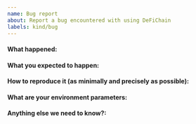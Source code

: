 ```yaml
---
name: Bug report
about: Report a bug encountered with using DeFiChain
labels: kind/bug
---
```


<!-- 
This issue tracker is only for technical issues related to the DeFi Blockchain.
Please use this template while reporting a bug and provide as much info as possible.
If the node is "stuck" during sync or giving "block checksum mismatch" errors, please ensure your hardware is stable by running memtest and observe CPU temperature with a load-test tool such as linpack before creating an issue!

If the matter is security related, please disclose it privately via security@defichain.com
-->

#### What happened:

#### What you expected to happen:

#### How to reproduce it (as minimally and precisely as possible):
<!-- How reliably can you reproduce the issue, what are the steps to do so? -->

#### What are your environment parameters:
<!-- What type of machine are you observing the error on (OS/CPU and disk type)? -->
<!-- For the GUI-related issue on Linux provide names and versions of a distro, a desktop environment and a graphical shell (if relevant). -->

#### Anything else we need to know?:
<!-- Any extra information that might be useful in the debugging process. -->
<!--- This is normally the contents of a `debug.log` or `config.log` file. Raw text or a link to a pastebin type site are preferred. -->

